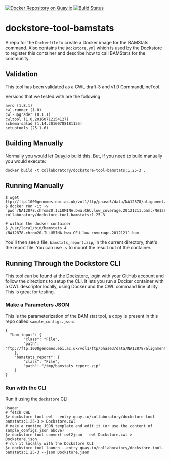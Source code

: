 [![Docker Repository on Quay.io](https://quay.io/repository/collaboratory/dockstore-tool-bamstats/status "Docker Repository on Quay.io")](https://quay.io/repository/collaboratory/dockstore-tool-bamstats)
[![Build Status](https://travis-ci.org/CancerCollaboratory/dockstore-tool-bamstats.svg)](https://travis-ci.org/CancerCollaboratory/dockstore-tool-bamstats)

# dockstore-tool-bamstats

A repo for the `Dockerfile` to create a Docker image for the BAMStats command. Also contains the
`Dockstore.yml` which is used by the [Dockstore](https://www.dockstore.org) to register
this container and describe how to call BAMStats for the community.

## Validation 

This tool has been validated as a CWL draft-3 and v1.0 CommandLineTool. 

Versions that we tested with are the following 
```
avro (1.8.1)
cwl-runner (1.0)
cwl-upgrader (0.1.1)
cwltool (1.0.20160712154127)
schema-salad (1.14.20160708181155)
setuptools (25.1.6)
```


## Building Manually

Normally you would let [Quay.io](http://quay.io) build this.  But, if you need to build
manually you would execute:

    docker build -t collaboratory/dockstore-tool-bamstats:1.25-3 .

## Running Manually

```
$ wget ftp://ftp.1000genomes.ebi.ac.uk/vol1/ftp/phase3/data/NA12878/alignment/NA12878.chrom20.ILLUMINA.bwa.CEU.low_coverage.20121211.bam
$ docker run -it -v `pwd`/NA12878.chrom20.ILLUMINA.bwa.CEU.low_coverage.20121211.bam:/NA12878.chrom20.ILLUMINA.bwa.CEU.low_coverage.20121211.bam collaboratory/dockstore-tool-bamstats:1.25-3

# within the docker container
$ /usr/local/bin/bamstats 4 /NA12878.chrom20.ILLUMINA.bwa.CEU.low_coverage.20121211.bam
```
You'll then see a file, `bamstats_report.zip`, in the current directory, that's the report file. You can use `-v` to mount the result out of the container.

## Running Through the Dockstore CLI

This tool can be found at the [Dockstore](https://dockstore.org), login with your GitHub account and follow the 
directions to setup the CLI.  It lets you run a Docker container with a CWL descriptor locally, using Docker and the CWL command line utility.  This is great for testing.

### Make a Parameters JSON

This is the parameterization of the BAM stat tool, a copy is present in this repo called `sample_configs.json`:

```
{
  "bam_input": {
        "class": "File",
        "path": "ftp://ftp.1000genomes.ebi.ac.uk/vol1/ftp/phase3/data/NA12878/alignment/NA12878.chrom20.ILLUMINA.bwa.CEU.low_coverage.20121211.bam"
    },
    "bamstats_report": {
        "class": "File",
        "path": "/tmp/bamstats_report.zip"
    }
}
```

### Run with the CLI

Run it using the `dockstore` CLI:

```
Usage:
# fetch CWL
$> dockstore tool cwl --entry quay.io/collaboratory/dockstore-tool-bamstats:1.25-3 > Dockstore.cwl
# make a runtime JSON template and edit it (or use the content of sample_configs.json above)
$> dockstore tool convert cwl2json --cwl Dockstore.cwl > Dockstore.json
# run it locally with the Dockstore CLI
$> dockstore tool launch --entry quay.io/collaboratory/dockstore-tool-bamstats:1.25-3 --json Dockstore.json
```


